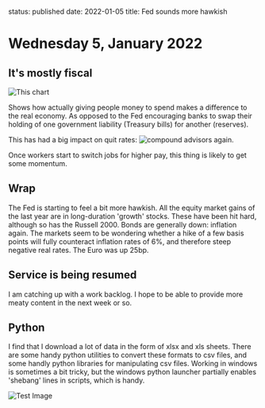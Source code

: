 status: published
date: 2022-01-05
title: Fed sounds more hawkish

# Wednesday  5, January 2022

## It's mostly fiscal

![This chart](https://compoundadvisors.com/wp-content/uploads/2022/01/US-Retail-Sales-1-3-22.png)

Shows how actually giving people money to spend makes a difference to the real economy.
As opposed to the Fed encouraging banks to swap their holding of one government liability (Treasury bills) for another (reserves).

This has had a big impact on quit rates: ![compound advisors again](https://compoundadvisors.com/wp-content/uploads/2022/01/jolts-minus-ue-12-8.png).

Once workers start to switch jobs for higher pay, this thing is likely to get some momentum. 


## Wrap

The Fed is starting to feel a bit more hawkish.
All the equity market gains of the last year are in long-duration 'growth' stocks.
These have been hit hard, although so has the Russell 2000.
Bonds are generally down: inflation again.
The markets seem to be wondering whether a hike of a few basis points will fully counteract inflation rates of 6%, and therefore steep negative real rates.
The Euro was up 25bp.

## Service is being resumed

I am catching up with a work backlog. I hope to be able to provide more meaty content in the next week or so.

## Python

I find that I download a lot of data in the form of xlsx and xls sheets.
There are some handy python utilities to convert these formats to csv files, and some handly python libraries for manipulating csv files.
Working in windows is sometimes a bit tricky, but the windows python launcher partially enables 'shebang' lines in scripts, which is handy.

![Test Image](https://mega.nz/file/8Qd1kSSL#oQ8sRx7xqw5BkbJ8cU_e4LXX6de36DIr1E2cwuJDaLM)



